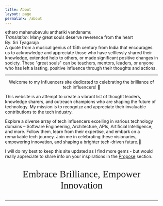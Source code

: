 ```yaml
---
title: About
layout: page
permalink: /about
---
```

<div class="about-blockquote">
  etharo mahanubavulu anthariki vandanamu
  <div class="about-cite">
    <i>Translation: </i>Many great souls deserve reverence from the heart
  </div>
  <div class="about-by">
    By: Sri Tyagaraja
  </div>
</div>

<div class="about-notes">
A quote from a musical genius of 15th century from India that encourages us to acknowledge and appreciate those who have selflessly shared their knowledge, extended help to others, or made significant positive changes in society. These "great souls" can be teachers, mentors, leaders, or anyone who has left a lasting, positive influence through their thoughts and actions.
</div>
<hr class="divider-accessory">

<p style="text-align: center;">Welcome to my Influencers site dedicated to celebrating the brilliance of tech influencers! 🎉</p>

This website is an attempt to create a vibrant list of thought leaders, knowledge sharers, and outreach champions who are shaping the future of technology. My mission is to recognize and appreciate their invaluable contributions to the tech industry.

Explore a diverse array of tech influencers excelling in various technology domains – Software Engineering, Architecture, APIs, Artificial Intelligence, and more. Follow them, learn from their expertise, and embark on a remarkable tech journey. Join me in celebrating these visionaries, empowering innovation, and shaping a brighter tech-driven future.🚀

I will do my best to keep this site updated as I find more gems - but would really appreciate to share info on your inspirations in the <a class="propose-ref-link" href="/propose">Propose</a> section. 

<p style="text-align: center;font-family: cursive; font-size: xx-large;">Embrace Brilliance, Empower Innovation</p>
<hr class="hr-text" data-content="Start by celebrating Tech Influencers">





